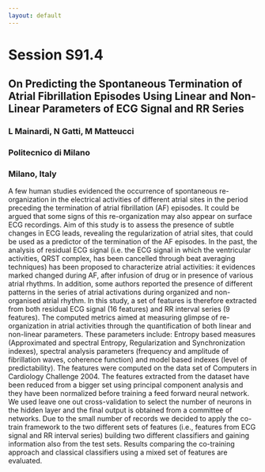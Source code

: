 ```yaml
---
layout: default
---
```


# Session S91.4

## On Predicting the Spontaneous Termination of Atrial Fibrillation Episodes Using Linear and Non-Linear Parameters of ECG Signal and RR Series

### L Mainardi, N Gatti, M Matteucci

### Politecnico di Milano
### Milano, Italy

A few human studies evidenced the occurrence of spontaneous re-organization
in the electrical activities of different atrial sites in the period preceding
the termination of atrial fibrillation (AF) episodes. It could be argued that
some signs of this re-organization may also appear on surface ECG recordings.
Aim of this study is to assess the presence of subtle changes in ECG leads,
revealing the regularization of atrial sites, that could be used as a predictor
of the termination of the AF episodes. In the past, the analysis of residual
ECG signal (i.e. the ECG signal in which the ventricular activities, QRST
complex, has been cancelled through beat averaging techniques) has been
proposed to characterize atrial activities: it evidences marked changed during
AF, after infusion of drug or in presence of various atrial rhythms. In
addition, some authors reported the presence of different patterns in the
series of atrial activations during organized and non-organised atrial rhythm.
In this study, a set of features is therefore extracted from both residual ECG
signal (16 features) and RR interval series (9 features). The computed metrics
aimed at measuring glimpse of re-organization in atrial activities through the
quantification of both linear and non-linear parameters. These parameters
include: Entropy based measures (Approximated and spectral Entropy,
Regularization and Synchronization indexes), spectral analysis parameters
(frequency and amplitude of fibrillation waves, coherence function) and model
based indexes (level of predictability). The features were computed on the data
set of Computers in Cardiology Challenge 2004. The features extracted from the
dataset have been reduced from a bigger set using principal component analysis
and they have been normalized before training a feed forward neural network. We
used leave one out cross-validation to select the number of neurons in the
hidden layer and the final output is obtained from a committee of networks. Due
to the small number of records we decided to apply the co-train framework to
the two different sets of features (i.e., features from ECG signal and RR
interval series) building two different classifiers and gaining information
also from the test sets. Results comparing the co-training approach and
classical classifiers using a mixed set of features are evaluated. 

